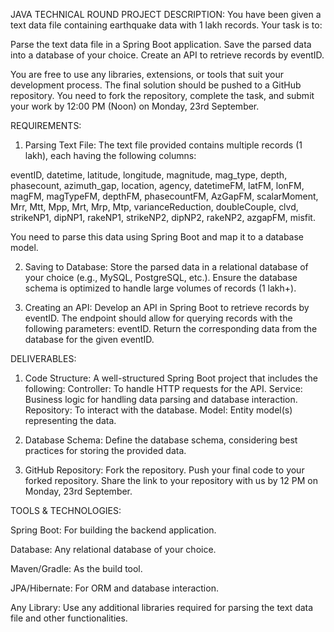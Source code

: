 JAVA TECHNICAL ROUND
PROJECT DESCRIPTION:
You have been given a text data file containing earthquake data with 1 lakh records. Your task is to:

Parse the text data file in a Spring Boot application.
Save the parsed data into a database of your choice.
Create an API to retrieve records by eventID.

You are free to use any libraries, extensions, or tools that suit your development process.
The final solution should be pushed to a GitHub repository. You need to fork the repository, complete the task, and submit your work by 12:00 PM (Noon) on Monday, 23rd September.

REQUIREMENTS:
1. Parsing Text File:
The text file provided contains multiple records (1 lakh), each having the following columns:

eventID, datetime, latitude, longitude, magnitude, mag_type, depth, phasecount, azimuth_gap, location, agency, datetimeFM, latFM, lonFM, magFM, magTypeFM, depthFM, phasecountFM, AzGapFM, scalarMoment, Mrr, Mtt, Mpp, Mrt, Mrp, Mtp, varianceReduction, doubleCouple, clvd, strikeNP1, dipNP1, rakeNP1, strikeNP2, dipNP2, rakeNP2, azgapFM, misfit.


You need to parse this data using Spring Boot and map it to a database model.

2. Saving to Database:
Store the parsed data in a relational database of your choice (e.g., MySQL, PostgreSQL, etc.).
Ensure the database schema is optimized to handle large volumes of records (1 lakh+).

3. Creating an API:
Develop an API in Spring Boot to retrieve records by eventID.
The endpoint should allow for querying records with the following parameters:
eventID.
Return the corresponding data from the database for the given eventID.

DELIVERABLES:

1. Code Structure:
A well-structured Spring Boot project that includes the following:
Controller: To handle HTTP requests for the API.
Service: Business logic for handling data parsing and database interaction.
Repository: To interact with the database.
Model: Entity model(s) representing the data.

2. Database Schema:
Define the database schema, considering best practices for storing the provided data.

3. GitHub Repository:
Fork the repository.
Push your final code to your forked repository.
Share the link to your repository with us by 12 PM on Monday, 23rd September.

TOOLS & TECHNOLOGIES:

Spring Boot: For building the backend application.

Database: Any relational database of your choice.

Maven/Gradle: As the build tool.

JPA/Hibernate: For ORM and database interaction.

Any Library: Use any additional libraries required for parsing the text data file and other functionalities.
